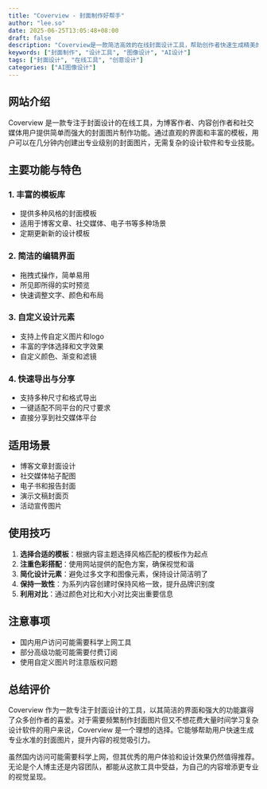 ```yaml
---
title: "Coverview - 封面制作好帮手"
author: "lee.so"
date: 2025-06-25T13:05:48+08:00
draft: false
description: "Coverview是一款简洁高效的在线封面设计工具，帮助创作者快速生成精美的文章和社交媒体封面"
keywords: ["封面制作", "设计工具", "图像设计", "AI设计"]
tags: ["封面设计", "在线工具", "创意设计"]
categories: ["AI图像设计"]
---
```


## 网站介绍

Coverview 是一款专注于封面设计的在线工具，为博客作者、内容创作者和社交媒体用户提供简单而强大的封面图片制作功能。通过直观的界面和丰富的模板，用户可以在几分钟内创建出专业级别的封面图片，无需复杂的设计软件和专业技能。

## 主要功能与特色

### 1. 丰富的模板库

- 提供多种风格的封面模板
- 适用于博客文章、社交媒体、电子书等多种场景
- 定期更新新的设计模板

### 2. 简洁的编辑界面

- 拖拽式操作，简单易用
- 所见即所得的实时预览
- 快速调整文字、颜色和布局

### 3. 自定义设计元素

- 支持上传自定义图片和logo
- 丰富的字体选择和文字效果
- 自定义颜色、渐变和滤镜

### 4. 快速导出与分享

- 支持多种尺寸和格式导出
- 一键适配不同平台的尺寸要求
- 直接分享到社交媒体平台

## 适用场景

- 博客文章封面设计
- 社交媒体帖子配图
- 电子书和报告封面
- 演示文稿封面页
- 活动宣传图片

## 使用技巧

1. **选择合适的模板**：根据内容主题选择风格匹配的模板作为起点
2. **注重色彩搭配**：使用网站提供的配色方案，确保视觉和谐
3. **简化设计元素**：避免过多文字和图像元素，保持设计简洁明了
4. **保持一致性**：为系列内容创建时保持风格一致，提升品牌识别度
5. **利用对比**：通过颜色对比和大小对比突出重要信息

## 注意事项

- 国内用户访问可能需要科学上网工具
- 部分高级功能可能需要付费订阅
- 使用自定义图片时注意版权问题

## 总结评价

Coverview 作为一款专注于封面设计的工具，以其简洁的界面和强大的功能赢得了众多创作者的喜爱。对于需要频繁制作封面图片但又不想花费大量时间学习复杂设计软件的用户来说，Coverview 是一个理想的选择。它能够帮助用户快速生成专业水准的封面图片，提升内容的视觉吸引力。

虽然国内访问可能需要科学上网，但其优秀的用户体验和设计效果仍然值得推荐。无论是个人博主还是内容团队，都能从这款工具中受益，为自己的内容增添更专业的视觉呈现。
